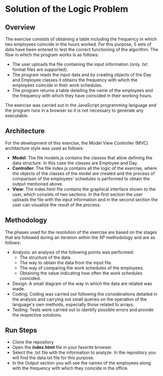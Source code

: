 # Solution of the Logic Problem

## Overview 
The exercise consists of obtaining a table including the frequency in which two employees coincide in the hours worked.  For this purpose, 5 sets of data have been entered to test the correct functioning of the algorithm. The flow in which the program works is as follows:

- The user uploads the file containing the input information (only .txt format files are supported).
- The program reads the input data and by creating objects of the Day and Employee classes it obtains the frequency with which the employees coincide in their work schedules.
- The program returns a table detailing the name of the employees and the frequency with which they have coincided in their working hours. 

The exercise was carried out in the JavaScript programming language and the program runs in a browser so it is not necessary to generate any executable.

## Architecture 
For the development of this exercise, the Model View Controller (MVC) architecture style was used as follows:

- **Model**: The file models.js contains the classes that allow defining the data structure. In this case the classes are Employee and Day.
- **Controller**: The file index.js contains all the logic of the exercise, where the objects of the classes of the model are created and the process of comparison of the employees' schedules is performed to obtain the output mentioned above.
- **View**: The index.html file contains the graphical interface shown to the user, which consists of two sections. In the first section the user uploads the file with the input information and in the second section the user can visualize the result of the process.

 ## Methodology
The phases used for the resolution of the exercise are based on the stages that are followed during an iteration within the XP methodology and are as follows:
- Analysis: an analysis of the following points was performed:
  - The structure of the data.
  - The way to obtain the data from the input file. 
  - The way of comparing the work schedules of the employees.
  - Obtaining the value indicating how often the work schedules coincided.
- Design: A small diagram of the way in which the data are related was made.
- Coding: Coding was carried out following the considerations detailed in the analysis and carrying out small queries on the operation of the language's own methods, especially those related to arrays.
- Testing: Tests were carried out to identify possible errors and provide the respective solutions. 

## Run Steps
- Clone the repository 
- Open the **index.html** file in your favorite browser.
- Select the .txt file with the information to analyze. In the repository you will find the data.txt file for this purpose.
- In the Output section you will see the names of the employees along with the frequency with which they coincide in the office.
